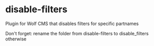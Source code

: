 # disable-filters
Plugin for Wolf CMS that disables filters for specific partnames

Don't forget:
rename the folder from disable-filters to disable_filters otherwise
